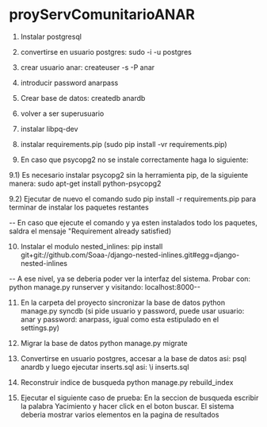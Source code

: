 proyServComunitarioANAR
=======================

1) Instalar postgresql

2) convertirse en usuario postgres: sudo -i -u postgres

3) crear usuario anar: createuser -s -P anar

4) introducir password anarpass

5) Crear base de datos: createdb anardb

6) volver a ser superusuario

7) instalar libpq-dev

8) instalar requirements.pip (sudo pip install -vr requirements.pip)

9) En caso que psycopg2 no se instale correctamente haga lo siguiente: 

9.1) Es necesario instalar psycopg2 sin la herramienta pip, de la siguiente manera: sudo apt-get install python-psycopg2

9.2) Ejecutar de nuevo el comando sudo pip install -r requirements.pip para terminar de instalar los paquetes restantes

-- En caso que ejecute el comando y ya esten instalados todo los paquetes, saldra el mensaje "Requirement already satisfied)
     
10) Instalar el modulo nested_inlines: pip install git+git://github.com/Soaa-/django-nested-inlines.git#egg=django-nested-inlines

--    A ese nivel, ya se deberia poder ver la interfaz del sistema. Probar con: 
      python manage.py runserver 
      y visitando: localhost:8000--

11) En la carpeta del proyecto sincronizar la base de datos
    python manage.py syncdb
    (si pide usuario y password, puede usar usuario: anar y password: anarpass, igual como esta estipulado en el settings.py)
    
12) Migrar la base de datos 
    python manage.py migrate

13) Convertirse en usuario postgres, accesar a la base de datos asi: psql anardb 
    y luego ejecutar inserts.sql asi: \i inserts.sql 

13) Reconstruir indice de busqueda
    python manage.py rebuild_index

14) Ejecutar el siguiente caso de prueba: En la seccion de busqueda escribir la palabra Yacimiento y hacer click
    en el boton buscar. El sistema deberia mostrar varios elementos en la pagina de resultados
